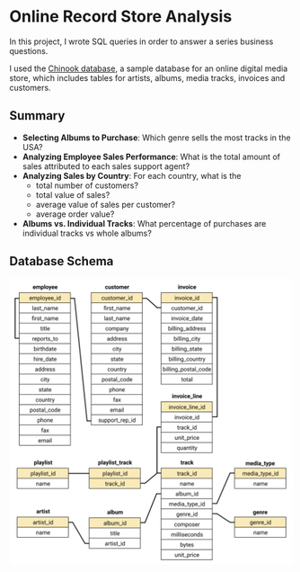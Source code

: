 # Online Record Store Analysis
In this project, I wrote SQL queries in order to answer a series business questions.

I used the [Chinook database](https://github.com/lerocha/chinook-database), a sample database for an online digital media store, which includes tables for artists, albums, media tracks, invoices and customers.

## Summary
- **Selecting Albums to Purchase**: Which genre sells the most tracks in the USA?
- **Analyzing Employee Sales Performance**: What is the total amount of sales attributed to each sales support agent?
- **Analyzing Sales by Country**: For each country, what is the
  - total number of customers?
  - total value of sales?
  - average value of sales per customer?
  - average order value?
- **Albums vs. Individual Tracks**: What percentage of purchases are individual tracks vs whole albums?

## Database Schema
![Database Schema](chinook-schema.svg)

